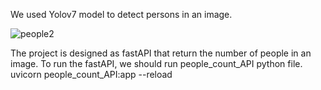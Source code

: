 We used Yolov7 model to detect persons in an image.

![people2](https://github.com/Gita1996/People-counting/assets/73386953/2affa7de-e13f-4040-bec5-ee78ecf6f72a)

The project is designed as fastAPI that return the number of people in an image. 
To run the fastAPI, we should run people_count_API python file.
uvicorn people_count_API:app --reload
